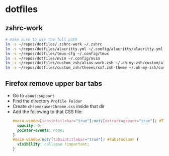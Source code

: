 # dotfiles

## zshrc-work
```bash
# make sure to use the full path
ln -s ~/repos/dotfiles/.zshrc-work ~/.zshrc
ln -s ~/repos/dotfiles/alacritty.yml ~/.config/alacritty/alacritty.yml
ln -s ~/repos/dotfiles/tmux-cfg ~/.config/tmux
ln -s ~/repos/dotfiles/nvim ~/.config/nvim
ln -s ~/repos/dotfiles/custom_zsh/alias-work.zsh ~/.oh-my-zsh/custom/alias.zsh
ln -s ~/repos/dotfiles/custom_zsh/themes/xxf.zsh-theme ~/.oh-my-zsh/custom/themes/xxf.zsh-theme
```

## Firefox remove upper bar tabs
- Go to `about:support`
- Find the directory `Profile Folder`
- Create `chrome/userChrome.css` inside that dir
- Add the following to that CSS file:
  ```css
  #main-window[tabsintitlebar="true"]:not([extradragspace="true"]) #TabsToolbar > .toolbar-items {
    opacity: 0;
    pointer-events: none;
  }
  #main-window:not([tabsintitlebar="true"]) #TabsToolbar {
    visibility: collapse !important;
  }
  ```
